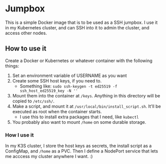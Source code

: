 # Jumpbox
This is a simple Docker image that is to be used as a SSH jumpbox. I use it in my Kubernetes cluster, and can SSH into it to admin the cluster, and access other nodes.

## How to use it
Create a Docker or Kubernetes or whatever container with the following things:
1. Set an environment variable of USERNAME as you want
2. Create some SSH host keys, if you need to.
   * Something like:  `sudo ssh-keygen -t ed25519 -f ssh_host_ed25519_key -N ''`
3. Mount them into the container at `/keys`. Anything in this directory will be copied to `/etc/ssh/`.
4. Make a script, and mount it at `/usr/local/bin/install_script.sh`. It'll be executed as root when the container starts.
   * I use this to install extra packages that I need, like `kubectl`
6. You probably also want to mount `/home` on some durable storage.

### How I use it
In my K3S cluster, I store the host keys as secrets, the install script as a ConfigMap, and `/home` as a PVC. Then I define a NodePort service that lets me acccess my cluster anywhere I want. :)
